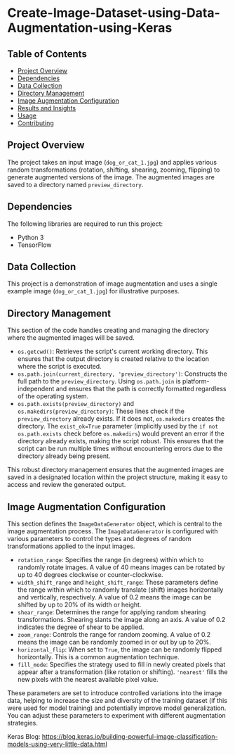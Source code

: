 # Create-Image-Dataset-using-Data-Augmentation-using-Keras

## Table of Contents
- [Project Overview](#project-overview)
- [Dependencies](#dependencies)
- [Data Collection](#data-collection)
- [Directory Management](#directory-management)
- [Image Augmentation Configuration](#image-augmentation-configuration)
- [Results and Insights](#results-and-insights)
- [Usage](#usage)
- [Contributing](#contributing)

## Project Overview
The project takes an input image (`dog_or_cat_1.jpg`) and applies various random transformations (rotation, shifting, shearing, zooming, flipping) to generate augmented versions of the image. The augmented images are saved to a directory named `preview_directory`.

## Dependencies
The following libraries are required to run this project:
- Python 3
- TensorFlow

## Data Collection
This project is a demonstration of image augmentation and uses a single example image (`dog_or_cat_1.jpg`) for illustrative purposes.

## Directory Management

This section of the code handles creating and managing the directory where the augmented images will be saved.

*   `os.getcwd()`: Retrieves the script's current working directory. This ensures that the output directory is created relative to the location where the script is executed.
*   `os.path.join(current_directory, 'preview_directory')`: Constructs the full path to the `preview_directory`. Using `os.path.join` is platform-independent and ensures that the path is correctly formatted regardless of the operating system.
*   `os.path.exists(preview_directory)` and `os.makedirs(preview_directory)`: These lines check if the `preview_directory` already exists. If it does not, `os.makedirs` creates the directory. The `exist_ok=True` parameter (implicitly used by the `if not os.path.exists` check before `os.makedirs`) would prevent an error if the directory already exists, making the script robust. This ensures that the script can be run multiple times without encountering errors due to the directory already being present.

This robust directory management ensures that the augmented images are saved in a designated location within the project structure, making it easy to access and review the generated output.

## Image Augmentation Configuration

This section defines the `ImageDataGenerator` object, which is central to the image augmentation process. The `ImageDataGenerator` is configured with various parameters to control the types and degrees of random transformations applied to the input images.

*   `rotation_range`: Specifies the range (in degrees) within which to randomly rotate images. A value of 40 means images can be rotated by up to 40 degrees clockwise or counter-clockwise.
*   `width_shift_range` and `height_shift_range`: These parameters define the range within which to randomly translate (shift) images horizontally and vertically, respectively. A value of 0.2 means the image can be shifted by up to 20% of its width or height.
*   `shear_range`: Determines the range for applying random shearing transformations. Shearing slants the image along an axis. A value of 0.2 indicates the degree of shear to be applied.
*   `zoom_range`: Controls the range for random zooming. A value of 0.2 means the image can be randomly zoomed in or out by up to 20%.
*   `horizontal_flip`: When set to `True`, the image can be randomly flipped horizontally. This is a common augmentation technique.
*   `fill_mode`: Specifies the strategy used to fill in newly created pixels that appear after a transformation (like rotation or shifting). `'nearest'` fills the new pixels with the nearest available pixel value.

These parameters are set to introduce controlled variations into the image data, helping to increase the size and diversity of the training dataset (if this were used for model training) and potentially improve model generalization. You can adjust these parameters to experiment with different augmentation strategies.







Keras Blog: https://blog.keras.io/building-powerful-image-classification-models-using-very-little-data.html
